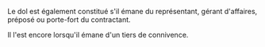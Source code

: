 Le dol est également constitué s'il émane du représentant, gérant d'affaires, préposé ou porte-fort du contractant.

Il l'est encore lorsqu'il émane d'un tiers de connivence.

